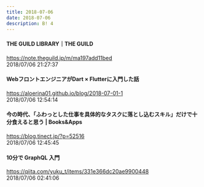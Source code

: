 ```yaml
---
title: 2018-07-06
date: 2018-07-06
description: B! 4
---
```


#### THE GUILD LIBRARY｜THE GUILD
https://note.theguild.jp/m/ma197add11bed<br>
2018/07/06 21:27:37<br>


#### WebフロントエンジニアがDart × Flutterに入門した話
https://aloerina01.github.io/blog/2018-07-01-1<br>
2018/07/06 12:54:14<br>


#### 今の時代、「ふわっとした仕事を具体的なタスクに落とし込むスキル」だけで十分食えると思う | Books&Apps
https://blog.tinect.jp/?p=52516<br>
2018/07/06 12:45:45<br>


#### 10分で GraphQL 入門
https://qiita.com/yuku_t/items/331e366dc20ae9900448<br>
2018/07/06 02:41:06<br>


